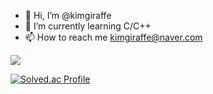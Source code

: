 - 👋 Hi, I’m @kimgiraffe
- 🌱 I’m currently learning C/C++
- 📫 How to reach me kimgiraffe@naver.com

<!---
kimgiraffe/kimgiraffe is a ✨ special ✨ repository because its `README.md` (this file) appears on your GitHub profile.
You can click the Preview link to take a look at your changes.
--->
<img src="https://img.shields.io/badge/kimgiraffe-green?style=flat&logo=Sass&logoColor=CC6699"/>

[![Solved.ac Profile](http://mazassumnida.wtf/api/v2/generate_badge?boj={handle})](https://solved.ac/{handle})
